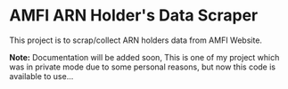 # AMFI ARN Holder's Data Scraper
This project is to scrap/collect ARN holders data from AMFI Website.

**Note:** Documentation will be added soon, This is one of my project which was in private mode due to some personal reasons, but now this code is available to use...
